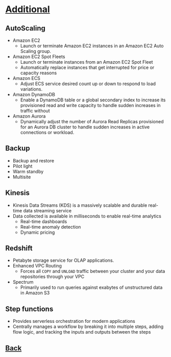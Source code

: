 # [Additional](../README.md)

## AutoScaling

* Amazon EC2
	* Launch or terminate Amazon EC2 instances in an Amazon EC2 Auto Scaling group.
* Amazon EC2 Spot Fleets
	* Launch or terminate instances from an Amazon EC2 Spot Fleet
	* Automatically replace instances that get interrupted for price or capacity reasons
* Amazon ECS
	* Adjust ECS service desired count up or down to respond to load variations.
* Amazon DynamoDB
	* Enable a DynamoDB table or a global secondary index to increase its provisioned read and write capacity to handle sudden increases in traffic without
* Amazon Aurora
	* Dynamically adjust the number of Aurora Read Replicas provisioned for an Aurora DB cluster to handle sudden increases in active connections or workload.

## Backup

* Backup and restore
* Pilot light
* Warm standby
* Multisite

## Kinesis

* Kinesis Data Streams (KDS) is a massively scalable and durable real-time data streaming service
* Data collected is available in milliseconds to enable real-time analytics
	* Real-time dashboards
	* Real-time anomaly detection
	* Dynamic pricing

## Redshift

* Petabyte storage service for OLAP applications.
* Enhanced VPC Routing
	* Forces all `COPY` and `UNLOAD` traffic between your cluster and your data repositories through your VPC
* Spectrum
	* Primarily used to run queries against exabytes of unstructured data in Amazon S3

## Step functions
* Provides serverless orchestration for modern applications
* Centrally manages a workflow by breaking it into multiple steps, adding flow logic, and tracking the inputs and outputs between the steps

## [Back](../README.md)